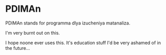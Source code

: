 # PDIMAn
PDIMAn stands for programma dlya izucheniya matanaliza.

I'm very burnt out on this.

I hope noone ever uses this. It's education stuff I'd be very ashamed of in the future...
